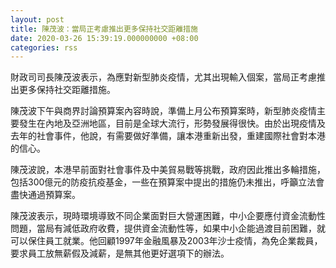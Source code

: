 ```yaml
---
layout: post
title: 陳茂波：當局正考慮推出更多保持社交距離措施
date: 2020-03-26 15:39:19.000000000 +08:00
categories: rss
---
```


財政司司長陳茂波表示，為應對新型肺炎疫情，尤其出現輸入個案，當局正考慮推出更多保持社交距離措施。

陳茂波下午與商界討論預算案內容時說，準備上月公布預算案時，新型肺炎疫情主要發生在內地及亞洲地區，目前是全球大流行，形勢發展得很快。由於出現疫情及去年的社會事件，他說，有需要做好準備，讓本港重新出發，重建國際社會對本港的信心。

陳茂波說，本港早前面對社會事件及中美貿易戰等挑戰，政府因此推出多輪措施，包括300億元的防疫抗疫基金，一些在預算案中提出的措施仍未推出，呼籲立法會盡快通過預算案。

陳茂波表示，現時環境導致不同企業面對巨大營運困難，中小企要應付資金流動性問題，當局有減低政府收費，提供資金流動性等，如果中小企能過渡目前困難，就可以保住員工就業。他回顧1997年金融風暴及2003年沙士疫情，為免企業裁員，要求員工放無薪假及減薪，是無其他更好選項下的辦法。
